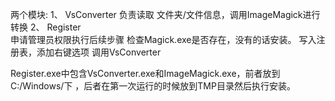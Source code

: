 两个模块:
1、 VsConverter 负责读取 文件夹/文件信息，调用ImageMagick进行转换
2、 Register   
    申请管理员权限执行后续步骤
    检查Magick.exe是否存在，没有的话安装。
    写入注册表，添加右键选项
    调用VsConverter

Register.exe中包含VsConverter.exe和ImageMagick.exe，前者放到C:/Windows/下
，后者在第一次运行的时候放到TMP目录然后执行安装。
